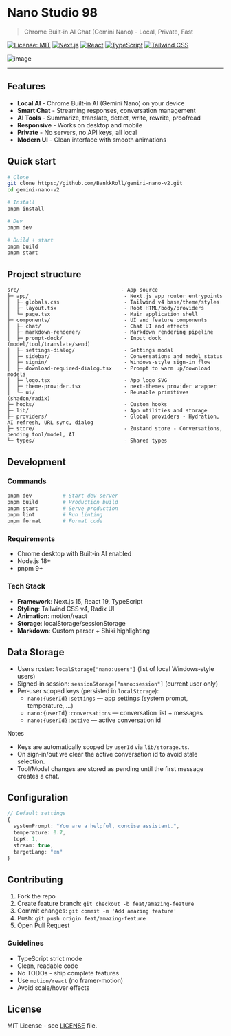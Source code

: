 # Nano Studio 98

> Chrome Built‑in AI Chat (Gemini Nano) - Local, Private, Fast

[![License: MIT](https://img.shields.io/badge/License-MIT-yellow.svg)](https://opensource.org/licenses/MIT)
[![Next.js](https://img.shields.io/badge/Next.js-15-black?logo=next.js)](https://nextjs.org/)
[![React](https://img.shields.io/badge/React-19-blue?logo=react)](https://react.dev/)
[![TypeScript](https://img.shields.io/badge/TypeScript-5-blue?logo=typescript)](https://www.typescriptlang.org/)
[![Tailwind CSS](https://img.shields.io/badge/Tailwind_CSS-4.0-38B2AC?logo=tailwind-css)](https://tailwindcss.com/)

<img alt="image" src="https://github.com/user-attachments/assets/f746efab-5c72-40fd-b844-621917e577ba" />

---

## Features

- **Local AI** - Chrome Built‑in AI (Gemini Nano) on your device
- **Smart Chat** - Streaming responses, conversation management
- **AI Tools** - Summarize, translate, detect, write, rewrite, proofread
- **Responsive** - Works on desktop and mobile
- **Private** - No servers, no API keys, all local
- **Modern UI** - Clean interface with smooth animations

## Quick start

```bash
# Clone
git clone https://github.com/BankkRoll/gemini-nano-v2.git
cd gemini-nano-v2

# Install
pnpm install

# Dev
pnpm dev

# Build + start
pnpm build
pnpm start
```

## Project structure

```
src/                                 - App source
├─ app/                               - Next.js app router entrypoints
│  ├─ globals.css                     - Tailwind v4 base/theme/styles
│  ├─ layout.tsx                      - Root HTML/body/providers
│  └─ page.tsx                        - Main application shell
├─ components/                        - UI and feature components
│  ├─ chat/                           - Chat UI and effects
│  ├─ markdown-renderer/              - Markdown rendering pipeline
│  ├─ prompt-dock/                    - Input dock (model/tool/translate/send)
│  ├─ settings-dialog/                - Settings modal
│  ├─ sidebar/                        - Conversations and model status
│  ├─ signin/                         - Windows‑style sign‑in flow
│  ├─ download-required-dialog.tsx    - Prompt to warm up/download models
│  ├─ logo.tsx                        - App logo SVG
│  ├─ theme-provider.tsx              - next-themes provider wrapper
│  └─ ui/                             - Reusable primitives (shadcn/radix)
├─ hooks/                             - Custom hooks
├─ lib/                               - App utilities and storage
├─ providers/                         - Global providers - Hydration, AI refresh, URL sync, dialog
├─ store/                             - Zustand store - Conversations, pending tool/model, AI
└─ types/                             - Shared types
```

## Development

### Commands

```bash
pnpm dev          # Start dev server
pnpm build        # Production build
pnpm start        # Serve production
pnpm lint         # Run linting
pnpm format       # Format code
```

### Requirements

- Chrome desktop with Built‑in AI enabled
- Node.js 18+
- pnpm 9+

### Tech Stack

- **Framework**: Next.js 15, React 19, TypeScript
- **Styling**: Tailwind CSS v4, Radix UI
- **Animation**: motion/react
- **Storage**: localStorage/sessionStorage
- **Markdown**: Custom parser + Shiki highlighting

## Data Storage

- Users roster: `localStorage["nano:users"]` (list of local Windows‑style users)
- Signed‑in session: `sessionStorage["nano:session"]` (current user only)
- Per‑user scoped keys (persisted in `localStorage`):
  - `nano:{userId}:settings` — app settings (system prompt, temperature, …)
  - `nano:{userId}:conversations` — conversation list + messages
  - `nano:{userId}:active` — active conversation id

Notes

- Keys are automatically scoped by `userId` via `lib/storage.ts`.
- On sign‑in/out we clear the active conversation id to avoid stale selection.
- Tool/Model changes are stored as pending until the first message creates a chat.

## Configuration

```typescript
// Default settings
{
  systemPrompt: "You are a helpful, concise assistant.",
  temperature: 0.7,
  topK: 1,
  stream: true,
  targetLang: "en"
}
```

## Contributing

1. Fork the repo
2. Create feature branch: `git checkout -b feat/amazing-feature`
3. Commit changes: `git commit -m 'Add amazing feature'`
4. Push: `git push origin feat/amazing-feature`
5. Open Pull Request

### Guidelines

- TypeScript strict mode
- Clean, readable code
- No TODOs - ship complete features
- Use `motion/react` (no framer-motion)
- Avoid scale/hover effects

## License

MIT License - see [LICENSE](LICENSE) file.
